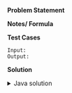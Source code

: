 **Problem Statement**

**Notes/ Formula**

**Test Cases**

```
Input:
Output:
```

**Solution**

<details>
	<summary>Java solution</summary>

_**Approach 1**_

```java

```

</details>
